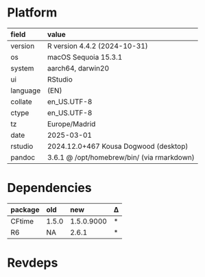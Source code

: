 # Platform

|field    |value                                      |
|:--------|:------------------------------------------|
|version  |R version 4.4.2 (2024-10-31)               |
|os       |macOS Sequoia 15.3.1                       |
|system   |aarch64, darwin20                          |
|ui       |RStudio                                    |
|language |(EN)                                       |
|collate  |en_US.UTF-8                                |
|ctype    |en_US.UTF-8                                |
|tz       |Europe/Madrid                              |
|date     |2025-03-01                                 |
|rstudio  |2024.12.0+467 Kousa Dogwood (desktop)      |
|pandoc   |3.6.1 @ /opt/homebrew/bin/ (via rmarkdown) |

# Dependencies

|package |old   |new        |Δ  |
|:-------|:-----|:----------|:--|
|CFtime  |1.5.0 |1.5.0.9000 |*  |
|R6      |NA    |2.6.1      |*  |

# Revdeps


